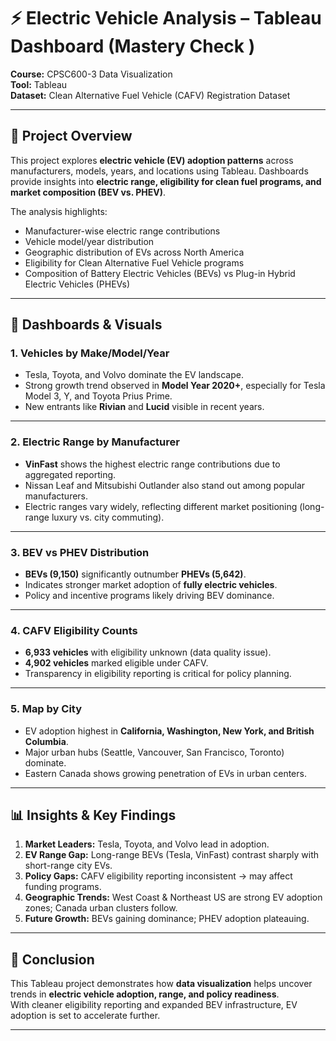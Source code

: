 # ⚡ Electric Vehicle Analysis – Tableau Dashboard (Mastery Check )  

**Course:** CPSC600-3 Data Visualization  
**Tool:** Tableau  
**Dataset:** Clean Alternative Fuel Vehicle (CAFV) Registration Dataset  

---

## 📌 Project Overview  
This project explores **electric vehicle (EV) adoption patterns** across manufacturers, models, years, and locations using Tableau. Dashboards provide insights into **electric range, eligibility for clean fuel programs, and market composition (BEV vs. PHEV)**.  

The analysis highlights:  
- Manufacturer-wise electric range contributions  
- Vehicle model/year distribution  
- Geographic distribution of EVs across North America  
- Eligibility for Clean Alternative Fuel Vehicle programs  
- Composition of Battery Electric Vehicles (BEVs) vs Plug-in Hybrid Electric Vehicles (PHEVs)  

---

## 🔎 Dashboards & Visuals  

### 1. Vehicles by Make/Model/Year  
- Tesla, Toyota, and Volvo dominate the EV landscape.  
- Strong growth trend observed in **Model Year 2020+**, especially for Tesla Model 3, Y, and Toyota Prius Prime.  
- New entrants like **Rivian** and **Lucid** visible in recent years.  

---

### 2. Electric Range by Manufacturer  
- **VinFast** shows the highest electric range contributions due to aggregated reporting.  
- Nissan Leaf and Mitsubishi Outlander also stand out among popular manufacturers.  
- Electric ranges vary widely, reflecting different market positioning (long-range luxury vs. city commuting).  

---

### 3. BEV vs PHEV Distribution  
- **BEVs (9,150)** significantly outnumber **PHEVs (5,642)**.  
- Indicates stronger market adoption of **fully electric vehicles**.  
- Policy and incentive programs likely driving BEV dominance.  

---

### 4. CAFV Eligibility Counts  
- **6,933 vehicles** with eligibility unknown (data quality issue).  
- **4,902 vehicles** marked eligible under CAFV.  
- Transparency in eligibility reporting is critical for policy planning.  

---

### 5. Map by City  
- EV adoption highest in **California, Washington, New York, and British Columbia**.  
- Major urban hubs (Seattle, Vancouver, San Francisco, Toronto) dominate.  
- Eastern Canada shows growing penetration of EVs in urban centers.  

---

## 📊 Insights & Key Findings  
1. **Market Leaders:** Tesla, Toyota, and Volvo lead in adoption.  
2. **EV Range Gap:** Long-range BEVs (Tesla, VinFast) contrast sharply with short-range city EVs.  
3. **Policy Gaps:** CAFV eligibility reporting inconsistent → may affect funding programs.  
4. **Geographic Trends:** West Coast & Northeast US are strong EV adoption zones; Canada urban clusters follow.  
5. **Future Growth:** BEVs gaining dominance; PHEV adoption plateauing.  

---

## 📌 Conclusion  
This Tableau project demonstrates how **data visualization** helps uncover trends in **electric vehicle adoption, range, and policy readiness**.  
With cleaner eligibility reporting and expanded BEV infrastructure, EV adoption is set to accelerate further.  

---


